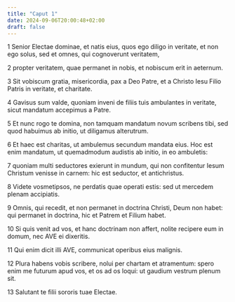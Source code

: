 ```yaml
---
title: "Caput 1"
date: 2024-09-06T20:00:48+02:00
draft: false
---
```



1 Senior Electae dominae, et natis eius, quos ego diligo in veritate, et non ego solus, sed et omnes, qui cognoverunt veritatem,

2 propter veritatem, quae permanet in nobis, et nobiscum erit in aeternum.

3 Sit vobiscum gratia, misericordia, pax a Deo Patre, et a Christo Iesu Filio Patris in veritate, et charitate.

4 Gavisus sum valde, quoniam inveni de filiis tuis ambulantes in veritate, sicut mandatum accepimus a Patre.

5 Et nunc rogo te domina, non tamquam mandatum novum scribens tibi, sed quod habuimus ab initio, ut diligamus alterutrum.

6 Et haec est charitas, ut ambulemus secundum mandata eius. Hoc est enim mandatum, ut quemadmodum audistis ab initio, in eo ambuletis:

7 quoniam multi seductores exierunt in mundum, qui non confitentur Iesum Christum venisse in carnem: hic est seductor, et antichristus.

8 Videte vosmetipsos, ne perdatis quae operati estis: sed ut mercedem plenam accipiatis.

9 Omnis, qui recedit, et non permanet in doctrina Christi, Deum non habet: qui permanet in doctrina, hic et Patrem et Filium habet.

10 Si quis venit ad vos, et hanc doctrinam non affert, nolite recipere eum in domum, nec AVE ei dixeritis.

11 Qui enim dicit illi AVE, communicat operibus eius malignis.

12 Plura habens vobis scribere, nolui per chartam et atramentum: spero enim me futurum apud vos, et os ad os loqui: ut gaudium vestrum plenum sit.

13 Salutant te filii sororis tuae Electae.

